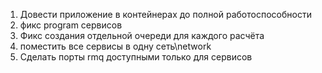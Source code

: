 1. Довести приложение в контейнерах до полной работоспособности
2. фикс program сервисов
3. Фикс создания отдельной очереди для каждого расчёта
4. поместить все сервисы в одну сеть\network
5. Сделать порты rmq доступными только для сервисов